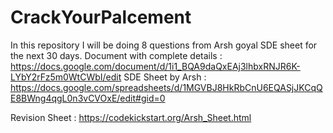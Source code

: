 # CrackYourPalcement
In this repository I will be doing 8 questions from Arsh goyal SDE sheet for the next 30 days.
Document with complete details : https://docs.google.com/document/d/1i1_BQA9daQxEAj3lhbxRNJR6K-LYbY2rFz5m0WtCWbI/edit
SDE Sheet by Arsh : https://docs.google.com/spreadsheets/d/1MGVBJ8HkRbCnU6EQASjJKCqQE8BWng4qgL0n3vCVOxE/edit#gid=0

Revision Sheet : https://codekickstart.org/Arsh_Sheet.html

